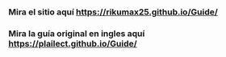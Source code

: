 ### Mira el sitio aquí https://rikumax25.github.io/Guide/
### Mira la guía original en ingles aquí https://plailect.github.io/Guide/
